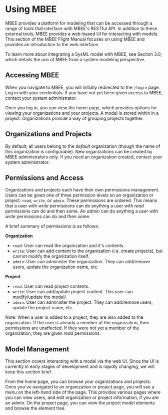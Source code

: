 # Using MBEE

MBEE provides a platform for modeling that can be accessed through a range of
tools that interface with MBEE's RESTful API. In addition to these external 
tools, MBEE provides a web-based UI for interacting with models. This section
of the MBEE Flight Manual focuses on using MBEE and provides an introduction
to the web interface.

To learn more about integrating a SysML model with MBEE, see
Section 3.0, which details the use of MBEE from a system modeling perspective.

## Accessing MBEE
When you navigate to MBEE, you will initially redirected to the `/login` page. 
Log in with your credentials. If you have not yet been given access to MBEE,
contact your system administrator. 

Once you log in, you can view the home page, which provides options for viewing 
your organizations and your projects. A model is stored within in a project. 
Organizations provide a way of grouping projects together.

## Organizations and Projects

By default, all users belong to the *default* organization (though the name of
this organization is configurable). New organizations can be created by MBEE 
administrators only. If you need an organization created, contact your system
administrator.

## Permissions and Access

Organizations and projects each have their own permissions management. 
Users can be given one of three permission levels on an organization or
project: `read`, `write`, or `admin`. These permissions are ordered. This means
 that a user with *write* permissions can do anything a user with *read* 
 permissions can do and then some. An *admin* can do anything a user with 
 *write* permissions can do and then some.
 
 A brief summary of permissions is as follows:

**Organization**
- `read`: User can read the organization and it's contents.
- `write`: User can add content to the organization (i.e. create projects), but
cannot modify the organization itself.
- `admin`: User can administer the organization. They can add/remove users, 
update the organization name, etc.

**Project**
- `read`: User can read project contents. 
- `write`: User can add/update project content. This user can modify/update the
model/ 
- `admin`: User can administer the project. They can add/remove users, 
update the project name, etc.

Note: When a user is added to a project, they are also added to the 
organization. If the user is already a member of the organization, their 
permissions are unaffected. If they were not yet a member of the organization,
they are given *read* permissions.

## Model Management

This section covers interacting with a model via the web UI. Since the UI
is currently in early stages of development and is rapidly changing, we will
keep this section brief.

From the home page, you can browse your organizations and projects. Once you've
navigated to an organization or project page, you will see a menu on the left-hand 
side of the page. This provides various pages where you can view users, and
edit organization or project information, if you are an admin. On the project page,
you can view the project model elements and browse the element tree.
